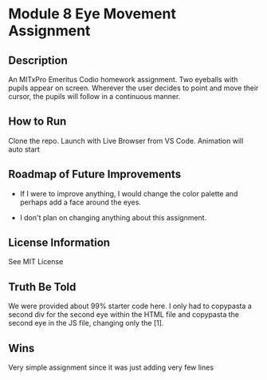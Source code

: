 # Module 8 Eye Movement Assignment

## Description

An MITxPro Emeritus Codio homework assignment. Two eyeballs with pupils appear on screen. Wherever the user decides to point and move their cursor, the pupils will follow in a continuous manner.

## How to Run

Clone the repo. Launch with Live Browser from VS Code. Animation will auto start

## Roadmap of Future Improvements

* If I were to improve anything, I would change the color palette and perhaps add a face around the eyes.

* I don't plan on changing anything about this assignment.

## License Information

See MIT License

## Truth Be Told

We were provided about 99% starter code here. I only had to copypasta a second div for the second eye within the HTML file and copypasta the second eye in the JS file, changing only the [1].

## Wins

Very simple assignment since it was just adding very few lines
